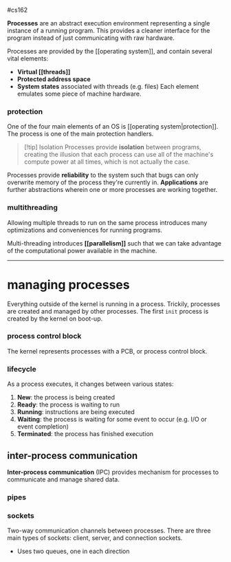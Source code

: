 #cs162 

**Processes** are an abstract execution environment representing a single instance of a running program. This provides a cleaner interface for the program instead of just communicating with raw hardware.

Processes are provided by the [[operating system]], and contain several vital elements:
- **Virtual [[threads]]**
- **Protected address space**
- **System states** associated with threads (e.g. files)
Each element emulates some piece of machine hardware. 
### protection
One of the four main elements of an OS is [[operating system|protection]]. The process is one of the main protection handlers.

>[!tip] Isolation
>Processes provide **isolation** between programs, creating the illusion that each process can use all of the machine's compute power at all times, which is not actually the case.

Processes provide **reliability** to the system such that bugs can only overwrite memory of the process they're currently in. **Applications** are further abstractions wherein one or more processes are working together.

### multithreading
Allowing multiple threads to run on the same process introduces many optimizations and conveniences for running programs.

Multi-threading introduces **[[parallelism]]** such that we can take advantage of the computational power available in the machine.

---
# managing processes

Everything outside of the kernel is running in a process. Trickily, processes are created and managed by other processes. The first `init` process is created by the kernel on boot-up.
### process control block
The kernel represents processes with a PCB, or process control block.

### lifecycle
As a process executes, it changes between various states:
1. **New**: the process is being created
2. **Ready**: the process is waiting to run
3. **Running**: instructions are being executed
4. **Waiting**: the process is waiting for some event to occur (e.g. I/O or event completion)
5. **Terminated**: the process has finished execution

## inter-process communication
**Inter-process communication** (IPC) provides mechanism for processes to communicate and manage shared data.
### pipes

### sockets
Two-way communication channels between processes. There are three main types of sockets: client, server, and connection sockets.
- Uses two queues, one in each direction
